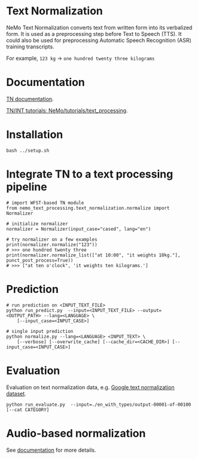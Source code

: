 # Text Normalization

NeMo Text Normalization converts text from written form into its verbalized form. It is used as a preprocessing step before Text to Speech (TTS). It could also be used for preprocessing Automatic Speech Recognition (ASR) training transcripts.

For example, `123 kg` -> `one hundred twenty three kilograms`

# Documentation

[TN documentation](https://docs.nvidia.com/deeplearning/nemo/user-guide/docs/en/stable/nlp/text_normalization/wfst/wfst_text_normalization.html).

[TN/INT tutorials: NeMo/tutorials/text_processing](https://github.com/NVIDIA/NeMo/tree/stable/tutorials/text_processing).

# Installation
`bash ../setup.sh`

# Integrate TN to a text processing pipeline

```
# import WFST-based TN module
from nemo_text_processing.text_normalization.normalize import Normalizer

# initialize normalizer
normalizer = Normalizer(input_case="cased", lang="en")

# try normalizer on a few examples
print(normalizer.normalize("123"))
# >>> one hundred twenty three
print(normalizer.normalize_list(["at 10:00", "it weights 10kg."], punct_post_process=True))
# >>> ["at ten o'clock", 'it weights ten kilograms.']
```

# Prediction

```
# run prediction on <INPUT_TEXT_FILE>
python run_predict.py  --input=<INPUT_TEXT_FILE> --output=<OUTPUT_PATH> --lang=<LANGUAGE> \
    [--input_case=<INPUT_CASE>]

# single input prediction
python normalize.py --lang=<LANGUAGE> <INPUT_TEXT> \
    [--verbose] [--overwrite_cache] [--cache_dir=<CACHE_DIR>] [--input_case=<INPUT_CASE>]
``` 

# Evaluation

Evaluation on text normalization data, e.g. [Google text normalization dataset](https://www.kaggle.com/richardwilliamsproat/text-normalization-for-english-russian-and-polish).


``` python run_evaluate.py  --input=./en_with_types/output-00001-of-00100 [--cat CATEGORY] ```

# Audio-based normalization

See [documentation](https://docs.nvidia.com/deeplearning/nemo/user-guide/docs/en/stable/nlp/text_normalization/wfst/wfst_text_normalization.html#audio-based-text-normalization) for more details.